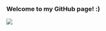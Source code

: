 ### Welcome to my GitHub page! :)
![](https://media.tenor.com/D_a33w6CVKcAAAAC/miffy-classics-miffy.gif)
<!---
![](https://media.giphy.com/media/v1.Y2lkPTc5MGI3NjExM3JiN2czaGNmYWtwbHM0MzRwenZwOGMxMDU5anQ2Zm43MWVvNGNmaSZlcD12MV9pbnRlcm5hbF9naWZfYnlfaWQmY3Q9cw/INd63Bonea3kgC68D5/giphy.gif))
-->
